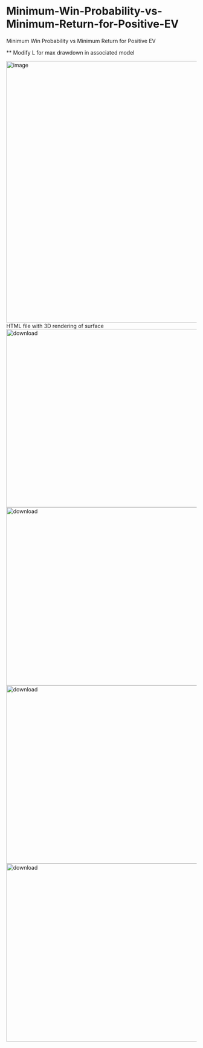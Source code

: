 # Minimum-Win-Probability-vs-Minimum-Return-for-Positive-EV
Minimum Win Probability vs Minimum Return for Positive EV

** Modify L for max drawdown in associated model

<img width="840" height="690" alt="image" src="https://github.com/user-attachments/assets/cc143af5-d2e6-461c-945b-36f4c77f0141" />
HTML file with 3D rendering of surface

<img width="700" height="470" alt="download" src="https://github.com/user-attachments/assets/d3d972b2-6fd2-4867-bcfb-1a0198b0258b" />

<img width="691" height="470" alt="download" src="https://github.com/user-attachments/assets/a02d7263-98b9-478b-81db-35ce8e1cad1d" />

<img width="691" height="470" alt="download" src="https://github.com/user-attachments/assets/25194893-91fb-41dd-9994-be57d6ebb6ee" />


<img width="691" height="470" alt="download" src="https://github.com/user-attachments/assets/9ae5353c-7e76-4fc9-9db8-d0db86bbfbf8" />
